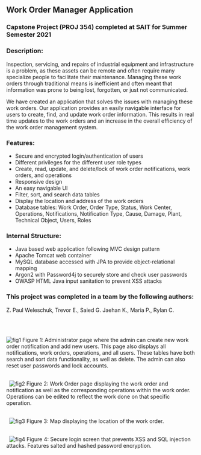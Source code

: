 ## Work Order Manager Application</h2>
### Capstone Project (PROJ 354) completed at SAIT for Summer Semester 2021
### Description:
Inspection, servicing, and repairs of industrial equipment and infrastructure is a problem, as these assets can be remote and often require many specialize people to facilitate their maintenance.  Managing these work orders through traditional means is inefficient and often meant that information was prone to being lost, forgotten, or just not communicated. 

We have created an application that solves the issues with managing these work orders. Our application provides an easily navigable interface for users to create, find, and update work order information. This results in real time updates to the work orders and an increase in the overall efficiency of the work order management system.


### Features: 

* Secure and encrypted login/authentication of users
* Different privileges for the different user role types 
* Create, read, update, and delete/lock of work order notifications, work orders, and operations
* Responsive design
* An easy navigable UI
* Filter, sort, and search data tables
* Display the location and address of the work orders
* Database tables: Work Order, Order Type, Status, Work Center, Operations, Notifications, Notification Type, Cause, Damage, Plant, Technical Object, Users, Roles

### Internal Structure:

* Java based web application following MVC design pattern
* Apache Tomcat web container
* MySQL database accessed with JPA to provide object-relational mapping
* Argon2 with Password4j to securely store and check user passwords
* OWASP HTML Java input sanitation to prevent XSS attacks


### This project was completed in a team by the following authors: 
Z. Paul Weleschuk, Trevor E., Saied G. Jaehan K., Maria P., Rylan C.
 
\
&nbsp;

![fig1](https://github.com/ZPaulWeleschuk/Capstone-Project/blob/main/Documentation/demo-images/adminPage.jpg)
Figure 1: Administrator page where the admin can create new work order notification and add new users. This page also displays all notifications, work orders, operations, and all users. These tables have both search and sort data functionality, as well as delete. The admin can also reset user passwords and lock accounts.

\
&nbsp;
![fig2](https://github.com/ZPaulWeleschuk/Capstone-Project/blob/main/Documentation/demo-images/WorkOrder.jpg)
Figure 2: Work Order page displaying the work order and notification as well as the corresponding operations within the work order. Operations can be edited to reflect the work done on that specific operation.

\
&nbsp;
![fig3](https://github.com/ZPaulWeleschuk/Capstone-Project/blob/main/Documentation/demo-images/location.jpg)
Figure 3: Map displaying the location of the work order.

\
&nbsp;
![fig4](https://github.com/ZPaulWeleschuk/Capstone-Project/blob/main/Documentation/demo-images/loginScreen.jpg)
Figure 4: Secure login screen that prevents XSS and SQL injection attacks. Features salted and hashed password encryption.
